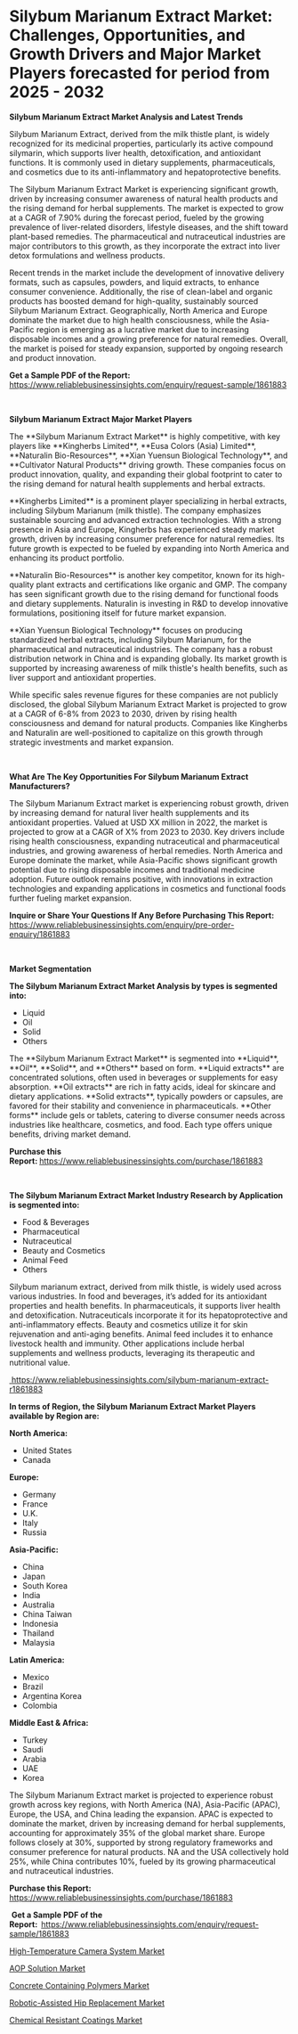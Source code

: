 <p><h1>Silybum Marianum Extract Market: Challenges, Opportunities, and Growth Drivers and Major Market Players forecasted for period from 2025 - 2032</h1></p><p><strong>Silybum Marianum Extract Market Analysis and Latest Trends</strong></p>
<p><p>Silybum Marianum Extract, derived from the milk thistle plant, is widely recognized for its medicinal properties, particularly its active compound silymarin, which supports liver health, detoxification, and antioxidant functions. It is commonly used in dietary supplements, pharmaceuticals, and cosmetics due to its anti-inflammatory and hepatoprotective benefits.</p><p>The Silybum Marianum Extract Market is experiencing significant growth, driven by increasing consumer awareness of natural health products and the rising demand for herbal supplements. The market is expected to grow at a CAGR of 7.90% during the forecast period, fueled by the growing prevalence of liver-related disorders, lifestyle diseases, and the shift toward plant-based remedies. The pharmaceutical and nutraceutical industries are major contributors to this growth, as they incorporate the extract into liver detox formulations and wellness products.</p><p>Recent trends in the market include the development of innovative delivery formats, such as capsules, powders, and liquid extracts, to enhance consumer convenience. Additionally, the rise of clean-label and organic products has boosted demand for high-quality, sustainably sourced Silybum Marianum Extract. Geographically, North America and Europe dominate the market due to high health consciousness, while the Asia-Pacific region is emerging as a lucrative market due to increasing disposable incomes and a growing preference for natural remedies. Overall, the market is poised for steady expansion, supported by ongoing research and product innovation.</p></p>
<p><strong>Get a Sample PDF of the Report:&nbsp;</strong> <a href="https://www.reliablebusinessinsights.com/enquiry/request-sample/1861883?utm_campaign=1877&utm_medium=2&utm_source=Github&utm_content=ia&utm_term=24012025&utm_id=silybum-marianum-extract">https://www.reliablebusinessinsights.com/enquiry/request-sample/1861883</a></p>
<p>&nbsp;</p>
<p><strong>Silybum Marianum Extract Major Market Players</strong></p>
<p><p>The **Silybum Marianum Extract Market** is highly competitive, with key players like **Kingherbs Limited**, **Eusa Colors (Asia) Limited**, **Naturalin Bio-Resources**, **Xian Yuensun Biological Technology**, and **Cultivator Natural Products** driving growth. These companies focus on product innovation, quality, and expanding their global footprint to cater to the rising demand for natural health supplements and herbal extracts.</p><p>**Kingherbs Limited** is a prominent player specializing in herbal extracts, including Silybum Marianum (milk thistle). The company emphasizes sustainable sourcing and advanced extraction technologies. With a strong presence in Asia and Europe, Kingherbs has experienced steady market growth, driven by increasing consumer preference for natural remedies. Its future growth is expected to be fueled by expanding into North America and enhancing its product portfolio.</p><p>**Naturalin Bio-Resources** is another key competitor, known for its high-quality plant extracts and certifications like organic and GMP. The company has seen significant growth due to the rising demand for functional foods and dietary supplements. Naturalin is investing in R&D to develop innovative formulations, positioning itself for future market expansion.</p><p>**Xian Yuensun Biological Technology** focuses on producing standardized herbal extracts, including Silybum Marianum, for the pharmaceutical and nutraceutical industries. The company has a robust distribution network in China and is expanding globally. Its market growth is supported by increasing awareness of milk thistle's health benefits, such as liver support and antioxidant properties.</p><p>While specific sales revenue figures for these companies are not publicly disclosed, the global Silybum Marianum Extract Market is projected to grow at a CAGR of 6-8% from 2023 to 2030, driven by rising health consciousness and demand for natural products. Companies like Kingherbs and Naturalin are well-positioned to capitalize on this growth through strategic investments and market expansion.</p></p>
<p>&nbsp;</p>
<p><strong>What Are The Key Opportunities For Silybum Marianum Extract Manufacturers?</strong></p>
<p><p>The Silybum Marianum Extract market is experiencing robust growth, driven by increasing demand for natural liver health supplements and its antioxidant properties. Valued at USD XX million in 2022, the market is projected to grow at a CAGR of X% from 2023 to 2030. Key drivers include rising health consciousness, expanding nutraceutical and pharmaceutical industries, and growing awareness of herbal remedies. North America and Europe dominate the market, while Asia-Pacific shows significant growth potential due to rising disposable incomes and traditional medicine adoption. Future outlook remains positive, with innovations in extraction technologies and expanding applications in cosmetics and functional foods further fueling market expansion.</p></p>
<p><strong>Inquire or Share Your Questions If Any Before Purchasing This Report:</strong> <a href="https://www.reliablebusinessinsights.com/enquiry/pre-order-enquiry/1861883?utm_campaign=1877&utm_medium=2&utm_source=Github&utm_content=ia&utm_term=24012025&utm_id=silybum-marianum-extract">https://www.reliablebusinessinsights.com/enquiry/pre-order-enquiry/1861883</a></p>
<p>&nbsp;</p>
<p><strong>Market Segmentation</strong></p>
<p><strong>The Silybum Marianum Extract Market Analysis by types is segmented into:</strong></p>
<p><ul><li>Liquid</li><li>Oil</li><li>Solid</li><li>Others</li></ul></p>
<p><p>The **Silybum Marianum Extract Market** is segmented into **Liquid**, **Oil**, **Solid**, and **Others** based on form. **Liquid extracts** are concentrated solutions, often used in beverages or supplements for easy absorption. **Oil extracts** are rich in fatty acids, ideal for skincare and dietary applications. **Solid extracts**, typically powders or capsules, are favored for their stability and convenience in pharmaceuticals. **Other forms** include gels or tablets, catering to diverse consumer needs across industries like healthcare, cosmetics, and food. Each type offers unique benefits, driving market demand.</p></p>
<p><strong>Purchase this Report:&nbsp;</strong><a href="https://www.reliablebusinessinsights.com/purchase/1861883?utm_campaign=1877&utm_medium=2&utm_source=Github&utm_content=ia&utm_term=24012025&utm_id=silybum-marianum-extract">https://www.reliablebusinessinsights.com/purchase/1861883</a></p>
<p>&nbsp;</p>
<p><strong>The Silybum Marianum Extract Market Industry Research by Application is segmented into:</strong></p>
<p><ul><li>Food & Beverages</li><li>Pharmaceutical</li><li>Nutraceutical</li><li>Beauty and Cosmetics</li><li>Animal Feed</li><li>Others</li></ul></p>
<p><p>Silybum marianum extract, derived from milk thistle, is widely used across various industries. In food and beverages, it’s added for its antioxidant properties and health benefits. In pharmaceuticals, it supports liver health and detoxification. Nutraceuticals incorporate it for its hepatoprotective and anti-inflammatory effects. Beauty and cosmetics utilize it for skin rejuvenation and anti-aging benefits. Animal feed includes it to enhance livestock health and immunity. Other applications include herbal supplements and wellness products, leveraging its therapeutic and nutritional value.</p></p>
<p><a href="https://www.reliablebusinessinsights.com/silybum-marianum-extract-r1861883?utm_campaign=1877&utm_medium=2&utm_source=Github&utm_content=ia&utm_term=24012025&utm_id=silybum-marianum-extract">&nbsp;https://www.reliablebusinessinsights.com/silybum-marianum-extract-r1861883</a></p>
<p><strong>In terms of Region, the Silybum Marianum Extract Market Players available by Region are:</strong></p>
<p>
    <p> <strong> North America: </strong>
        <ul>
            <li>United States</li>
            <li>Canada</li>
        </ul>
        </p> 
    <p> <strong> Europe: </strong>
        <ul>
            <li>Germany</li>
            <li>France</li>
            <li>U.K.</li>
            <li>Italy</li>
            <li>Russia</li>
        </ul>
        </p> 
    <p> <strong> Asia-Pacific: </strong>
        <ul>
            <li>China</li>
            <li>Japan</li>
            <li>South Korea</li>
            <li>India</li>
            <li>Australia</li>
            <li>China Taiwan</li>
            <li>Indonesia</li>
            <li>Thailand</li>
            <li>Malaysia</li>
        </ul>
        </p> 
    <p> <strong> Latin America: </strong>
        <ul>
            <li>Mexico</li>
            <li>Brazil</li>
            <li>Argentina Korea</li>
            <li>Colombia</li>
        </ul>
        </p> 
    <p> <strong> Middle East & Africa: </strong>
        <ul>
            <li>Turkey</li>
            <li>Saudi</li>
            <li>Arabia</li>
            <li>UAE</li>
            <li>Korea</li>
        </ul>
    </p>
    </p>
<p><p>The Silybum Marianum Extract market is projected to experience robust growth across key regions, with North America (NA), Asia-Pacific (APAC), Europe, the USA, and China leading the expansion. APAC is expected to dominate the market, driven by increasing demand for herbal supplements, accounting for approximately 35% of the global market share. Europe follows closely at 30%, supported by strong regulatory frameworks and consumer preference for natural products. NA and the USA collectively hold 25%, while China contributes 10%, fueled by its growing pharmaceutical and nutraceutical industries.</p></p>
<p><strong>Purchase this Report: </strong><a href="https://www.reliablebusinessinsights.com/purchase/1861883?utm_campaign=1877&utm_medium=2&utm_source=Github&utm_content=ia&utm_term=24012025&utm_id=silybum-marianum-extract">https://www.reliablebusinessinsights.com/purchase/1861883</a></p>
<p>&nbsp;<strong>Get a Sample PDF of the Report:&nbsp;&nbsp;</strong><a href="https://www.reliablebusinessinsights.com/enquiry/request-sample/1861883?utm_campaign=1877&utm_medium=2&utm_source=Github&utm_content=ia&utm_term=24012025&utm_id=silybum-marianum-extract">https://www.reliablebusinessinsights.com/enquiry/request-sample/1861883</a></p>
<p><strong></strong></p>
<p><p><a href="https://www.linkedin.com/pulse/whats-powering-high-temperature-camera-system-market-87x1e?utm_campaign=1877&utm_medium=2&utm_source=Github&utm_content=ia&utm_term=24012025&utm_id=silybum-marianum-extract">High-Temperature Camera System Market</a></p><p><a href="https://www.linkedin.com/pulse/aop-solution-market-trends-growth-drivers-demand-supply-mdoxf?utm_campaign=1877&utm_medium=2&utm_source=Github&utm_content=ia&utm_term=24012025&utm_id=silybum-marianum-extract">AOP Solution Market</a></p><p><a href="https://github.com/mezokathleen834/Market-Research-Report-List-1/blob/main/concrete-containing-polymers-market.md?utm_campaign=1877&utm_medium=2&utm_source=Github&utm_content=ia&utm_term=24012025&utm_id=silybum-marianum-extract">Concrete Containing Polymers Market</a></p><p><a href="https://www.linkedin.com/pulse/revenue-analysis-forecast-robotic-assisted-hip-replacement-bzjkf?utm_campaign=1877&utm_medium=2&utm_source=Github&utm_content=ia&utm_term=24012025&utm_id=silybum-marianum-extract">Robotic-Assisted Hip Replacement Market</a></p><p><a href="https://github.com/shirleenfraker87/Market-Research-Report-List-1/blob/main/chemical-resistant-coatings-market.md?utm_campaign=1877&utm_medium=2&utm_source=Github&utm_content=ia&utm_term=24012025&utm_id=silybum-marianum-extract">Chemical Resistant Coatings Market</a></p></p>